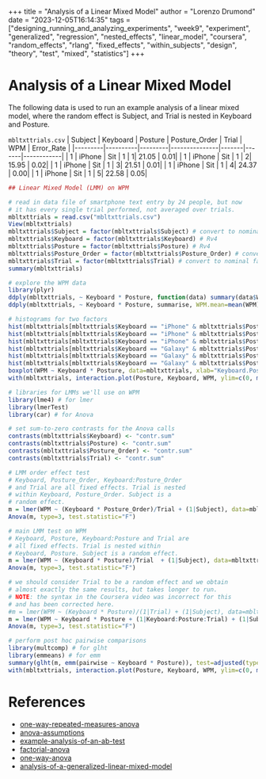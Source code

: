 +++
title = "Analysis of a Linear Mixed Model"
author = "Lorenzo Drumond"
date = "2023-12-05T16:14:35"
tags = ["designing_running_and_analyzing_experiments",  "week9",  "experiment",  "generalized",  "regression",  "nested_effects",  "linear_model",  "coursera",  "random_effects",  "rlang",  "fixed_effects",  "within_subjects",  "design",  "theory",  "test",  "mixed",  "statistics"]
+++


# Analysis of a Linear Mixed Model

The following data is used to run an example analysis of a linear mixed model,
where the random effect is Subject, and Trial is nested in Keyboard and Posture.

`mbltxttrials.csv`
| Subject | Keyboard | Posture | Posture_Order | Trial | WPM   | Error_Rate |
|---------|----------|---------|---------------|-------|-------|------------|
|       1 |   iPhone |     Sit |             1 |      1| 21.05 |        0.01|
|       1 |   iPhone |     Sit |             1 |      2| 15.95 |        0.02|
|       1 |   iPhone |     Sit |             1 |      3| 21.51 |        0.01|
|       1 |   iPhone |     Sit |             1 |      4| 24.37 |        0.00|
|       1 |   iPhone |     Sit |             1 |      5| 22.58 |        0.05|

```R
## Linear Mixed Model (LMM) on WPM

# read in data file of smartphone text entry by 24 people, but now
# it has every single trial performed, not averaged over trials.
mbltxttrials = read.csv("mbltxttrials.csv")
View(mbltxttrials)
mbltxttrials$Subject = factor(mbltxttrials$Subject) # convert to nominal factor
mbltxttrials$Keyboard = factor(mbltxttrials$Keyboard) # Rv4
mbltxttrials$Posture = factor(mbltxttrials$Posture) # Rv4
mbltxttrials$Posture_Order = factor(mbltxttrials$Posture_Order) # convert to nominal factor
mbltxttrials$Trial = factor(mbltxttrials$Trial) # convert to nominal factor
summary(mbltxttrials)

# explore the WPM data
library(plyr)
ddply(mbltxttrials, ~ Keyboard * Posture, function(data) summary(data$WPM))
ddply(mbltxttrials, ~ Keyboard * Posture, summarise, WPM.mean=mean(WPM), WPM.sd=sd(WPM))

# histograms for two factors
hist(mbltxttrials[mbltxttrials$Keyboard == "iPhone" & mbltxttrials$Posture == "Sit",]$WPM)
hist(mbltxttrials[mbltxttrials$Keyboard == "iPhone" & mbltxttrials$Posture == "Stand",]$WPM)
hist(mbltxttrials[mbltxttrials$Keyboard == "iPhone" & mbltxttrials$Posture == "Walk",]$WPM)
hist(mbltxttrials[mbltxttrials$Keyboard == "Galaxy" & mbltxttrials$Posture == "Sit",]$WPM)
hist(mbltxttrials[mbltxttrials$Keyboard == "Galaxy" & mbltxttrials$Posture == "Stand",]$WPM)
hist(mbltxttrials[mbltxttrials$Keyboard == "Galaxy" & mbltxttrials$Posture == "Walk",]$WPM)
boxplot(WPM ~ Keyboard * Posture, data=mbltxttrials, xlab="Keyboard.Posture", ylab="WPM") # boxplots
with(mbltxttrials, interaction.plot(Posture, Keyboard, WPM, ylim=c(0, max(mbltxttrials$WPM)))) # interaction?

# libraries for LMMs we'll use on WPM
library(lme4) # for lmer
library(lmerTest)
library(car) # for Anova

# set sum-to-zero contrasts for the Anova calls
contrasts(mbltxttrials$Keyboard) <- "contr.sum"
contrasts(mbltxttrials$Posture) <- "contr.sum"
contrasts(mbltxttrials$Posture_Order) <- "contr.sum"
contrasts(mbltxttrials$Trial) <- "contr.sum"

# LMM order effect test
# Keyboard, Posture_Order, Keyboard:Posture_Order
# and Trial are all fixed effects. Trial is nested
# within Keyboard, Posture_Order. Subject is a
# random effect.
m = lmer(WPM ~ (Keyboard * Posture_Order)/Trial + (1|Subject), data=mbltxttrials)
Anova(m, type=3, test.statistic="F")

# main LMM test on WPM
# Keyboard, Posture, Keyboard:Posture and Trial are
# all fixed effects. Trial is nested within
# Keyboard, Posture. Subject is a random effect.
m = lmer(WPM ~ (Keyboard * Posture)/Trial  + (1|Subject), data=mbltxttrials)
Anova(m, type=3, test.statistic="F")

# we should consider Trial to be a random effect and we obtain
# almost exactly the same results, but takes longer to run.
# NOTE: the syntax in the Coursera video was incorrect for this
# and has been corrected here.
#m = lmer(WPM ~ (Keyboard * Posture)/(1|Trial) + (1|Subject), data=mbltxttrials)  # incorrect in video
m = lmer(WPM ~ Keyboard * Posture + (1|Keyboard:Posture:Trial) + (1|Subject), data=mbltxttrials) # new, correct
Anova(m, type=3, test.statistic="F")

# perform post hoc pairwise comparisons
library(multcomp) # for glht
library(emmeans) # for emm
summary(glht(m, emm(pairwise ~ Keyboard * Posture)), test=adjusted(type="holm"))
with(mbltxttrials, interaction.plot(Posture, Keyboard, WPM, ylim=c(0, max(mbltxttrials$WPM)))) # for convenience
```

# References
- [one-way-repeated-measures-anova](/wiki/one-way-repeated-measures-anova/)
- [anova-assumptions](/wiki/anova-assumptions/)
- [example-analysis-of-an-ab-test](/wiki/example-analysis-of-an-ab-test/)
- [factorial-anova](/wiki/factorial-anova/)
- [one-way-anova](/wiki/one-way-anova/)
- [analysis-of-a-generalized-linear-mixed-model](/wiki/analysis-of-a-generalized-linear-mixed-model/)
